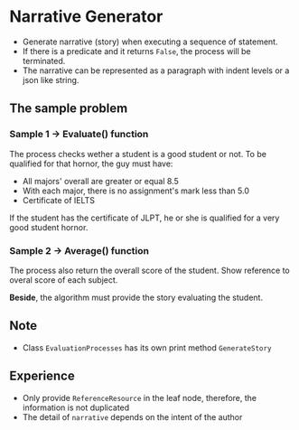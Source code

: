 # Narrative Generator
* Generate narrative (story) when executing a sequence of statement. 
* If there is a predicate and it returns `False`, the process will be terminated.
* The narrative can be represented as a paragraph with indent levels or a json like string. 

## The sample problem
### Sample 1 -> Evaluate() function
The process checks wether a student is a good student or not. To be qualified for that hornor, the guy must have:
* All majors' overall are greater or equal 8.5
* With each major, there is no assignment's mark less than 5.0
* Certificate of IELTS

If the student has the certificate of JLPT, he or she is qualified for a very good student hornor.

### Sample 2 -> Average() function
The process also return the overall score of the student. Show reference to overal score of each subject.

**Beside**, the algorithm must provide the story evaluating the student.

## Note
* Class `EvaluationProcesses` has its own print method `GenerateStory` 


## Experience
* Only provide `ReferenceResource` in the leaf node, therefore, the information is not duplicated 
* The detail of `narrative` depends on the intent of the author